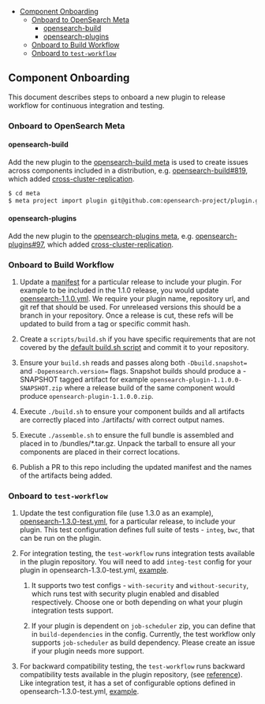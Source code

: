 
- [Component Onboarding](#component-onboarding)
  - [Onboard to OpenSearch Meta](#onboard-to-opensearch-meta)
    - [opensearch-build](#opensearch-build)
    - [opensearch-plugins](#opensearch-plugins)
  - [Onboard to Build Workflow](#onboard-to-build-workflow)
  - [Onboard to `test-workflow`](#onboard-to-test-workflow)
  
## Component Onboarding

This document describes steps to onboard a new plugin to release workflow for continuous integration and testing.

### Onboard to OpenSearch Meta

#### opensearch-build

Add the new plugin to the [opensearch-build meta](meta/README.md) is used to create issues across components included in a distribution, e.g. [opensearch-build#819](https://github.com/opensearch-project/opensearch-build/pull/819), which added [cross-cluster-replication](https://github.com/opensearch-project/cross-cluster-replication).

```bash
$ cd meta
$ meta project import plugin git@github.com:opensearch-project/plugin.git
```

#### opensearch-plugins

Add the new plugin to the [opensearch-plugins meta](https://github.com/opensearch-project/opensearch-plugins/blob/main/META.md), e.g. [opensearch-plugins#97](https://github.com/opensearch-project/opensearch-plugins/pull/97), which added [cross-cluster-replication](https://github.com/opensearch-project/cross-cluster-replication).


### Onboard to Build Workflow

1. Update a [manifest](/manifests) for a particular release to include your plugin.  For example to be included in the 1.1.0 release, you would update [opensearch-1.1.0.yml](/manifests/1.1.0/opensearch-1.1.0.yml). We require your plugin name, repository url, and git ref that should be used. For unreleased versions this should be a branch in your repository.  Once a release is cut, these refs will be updated to build from a tag or specific commit hash.

2. Create a `scripts/build.sh` if you have specific requirements that are not covered by the [default build.sh script](/scripts/default/build.sh) and commit it to your repository.

3. Ensure your `build.sh` reads and passes along both `-Dbuild.snapshot=` and `-Dopensearch.version=` flags.  Snapshot builds should produce a -SNAPSHOT tagged artifact for example `opensearch-plugin-1.1.0.0-SNAPSHOT.zip` where a release build of the same component would produce `opensearch-plugin-1.1.0.0.zip`.

4. Execute `./build.sh` to ensure your component builds and all artifacts are correctly placed into ./artifacts/ with correct output names.

5. Execute `./assemble.sh` to ensure the full bundle is assembled and placed in to /bundles/*.tar.gz.  Unpack the tarball to ensure all your components are placed in their correct locations.

6. Publish a PR to this repo including the updated manifest and the names of the artifacts being added.

### Onboard to `test-workflow`

1. Update the test configuration file (use 1.3.0 as an example), [opensearch-1.3.0-test.yml](manifests/1.3.0/opensearch-1.3.0-test.yml), for a particular release, to include your plugin. This test configuration defines full suite of tests - `integ`, `bwc`, that can be run on the plugin.

2. For integration testing, the `test-workflow` runs integration tests available in the plugin repository. You will need to add `integ-test` config for your plugin in opensearch-1.3.0-test.yml, [example](manifests/1.3.0/opensearch-dashboards-1.3.0-test.yml).
   
    1. It supports two test configs - `with-security` and `without-security`, which runs test with security plugin enabled and disabled respectively. Choose one or both depending on what your plugin integration tests support.
   
    2. If your plugin is dependent on `job-scheduler` zip, you can define that in `build-dependencies` in the config. Currently, the test workflow only supports `job-scheduler` as build dependency. Please create an issue if your plugin needs more support.

3. For backward compatibility testing, the `test-workflow` runs backward compatibility tests available in the plugin repository, (see [reference]((https://github.com/opensearch-project/anomaly-detection/blob/d9a122d05282f7efc1e24c61d64f18dec0fd47af/build.gradle#L428))). Like integration test, it has a set of configurable options defined in opensearch-1.3.0-test.yml, [example](manifests/1.3.0/opensearch-1.3.0-test.yml).
